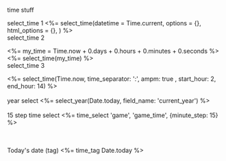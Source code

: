 














time stuff

select_time 1
   <%=    select_time(datetime = Time.current, options = {}, html_options = {}, ) %>
   <br>
select_time 2
   
<%=    my_time = Time.now + 0.days + 0.hours + 0.minutes + 0.seconds %>
<%=    select_time(my_time) %>
   <br>
select_time 3
   
<%=    select_time(Time.now, time_separator: ':', ampm: true , start_hour: 2, end_hour: 14) %>
<br>
<br>
year select
<%=    select_year(Date.today, field_name: 'current_year') %>
<br>
<br>
15 step time select
<%=    time_select 'game', 'game_time', {minute_step: 15} %>

<br>
<br>
Today's date (tag)
<%=    time_tag Date.today %>
<br>










